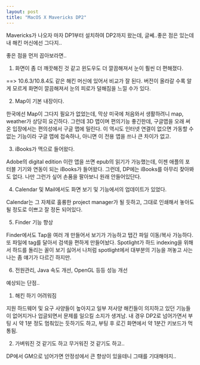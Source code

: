 ```yaml
---
layout: post
title: "MacOS X Mavericks DP2"
---
```



Mavericks가 나오자 마자 DP1부터 설치하여 DP2까지 왔는데, 글쎄..좋은 점은 있는데 내 해킨 머신에선 그다지..




좋은 점을 먼저 꼽아보라면..




1) 화면이 좀 더 깨끗해진 것 같고 윈도우도 더 깔끔해져서 눈이 훨씬 더 편해졌다.

==> 10.6.3/10.8.4도 같은 해킨 머신에 있어서 비교가 잘 된다. 버전이 올라갈 수록 알게 모르게 화면이 깔끔해져서 눈의 피로가 덜해짐을 느낄 수가 있다.




2) Map이 기본 내장이다. 




한국에선 Map이 그다지 필요가 없었는데, 막상 미국에 처음와서 생활하려니 map, weather가 상당히 요긴하다. 그런데 3D 맵이며 편의기능 좋긴한데, 구글맵을 오래 써온 입장에서는 편의성에서 구글 맵에 밀린다. 이 역시도 인터넷 연결이 없으면 가동할 수 없는 기능이라 구글 맵에 접속하나, 아니면 이 전용 앱을 쓰나 큰 차이가 없고.




3) iBooks가 맥으로 들어왔다.




Adobe의 digital edition 이란 앱을 쓰면 epub의 읽기가 가능했는데, 이젠 애플의 포터블 기기와 연동이 되는 iBooks가 들어왔다. 그런데, DP에는 iBooks를 아무리 찾아봐도 없다. 나만 그런가 싶어 손품을 팔아보니 원래 안들어있단다.




4) Calendar 및 Mail에서도 화면 보기 및 기능에서의 업데이트가 있었다.




Calendar는 그 자체로 훌륭한 project manager가 될 듯하고, 그대로 인쇄해서 놓아도 될 정도로 이쁘고 잘 정돈 되어있다.




5) Finder 기능 향상




Finder에서도 Tap을 여러 개 만들어서 보기가 가능하고 탭간 파일 이동/복사 가능하다. 또 파일에 tag를 달아서 검색을 편하게 만들어놨다. Spotlight가 하드 indexing을 위해서 하드를 돌리는 꼴이 보기 싫어서 나처럼 spotlight에서 대부분의 기능을 꺼놓고 사는 나는 좀 얘기가 다르긴 하지만.




6) 전원관리, Java 속도 개선, OpenGL 등등 성능 개선




예상되는 단점..




1) 해킨 하기 어려워짐 




지원 하드웨어 및 요구 사양들이 높아지고 일부 저사양 해킨들이 의지하고 있던 기능들이 없어지거나 업글되면서 문제를 일으킬 소지가 생겨남. 내 경우 DP2로 넘어가면서 부팅 시 약 1분 정도 멈춰있는 듯하기도 하고, 부팅 후 로긴 화면에서 약 1분간 키보드가 먹통됨.




2) 가벼워진 것 같기도 하고 무거워진 것 같기도 하고..




DP에서 GM으로 넘어가면 안정성에서 큰 향상이 있을테니 그때를 기대해야지..








